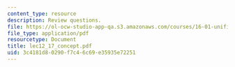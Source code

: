 ```yaml
---
content_type: resource
description: Review questions.
file: https://ol-ocw-studio-app-qa.s3.amazonaws.com/courses/16-01-unified-engineering-i-ii-iii-iv-fall-2005-spring-2006/3c4181d80290f7c46c69e35935e72251_lec12_17_concept.pdf
file_type: application/pdf
resourcetype: Document
title: lec12_17_concept.pdf
uid: 3c4181d8-0290-f7c4-6c69-e35935e72251
---
```

